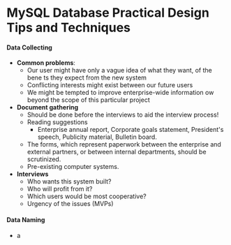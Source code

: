 # MySQL Database Practical Design Tips and Techniques

#### Data Collecting

- **Common problems**:
  - Our user might have only a vague idea of what they want, of the bene ts they expect from the new system
  - Conflicting interests might exist between our future users
  - We might be tempted to improve enterprise-wide information  ow beyond the scope of this particular project
- **Document gathering**
  - Should be done before the interviews to aid the interview process!
  - Reading suggestions
    - Enterprise annual report, Corporate goals statement, President's speech, Publicity material, Bulletin board.
  - The forms, which represent paperwork between the enterprise and external partners, or between internal departments, should be scrutinized.
  - Pre-existing computer systems.
- **Interviews**
  - Who wants this system built?
  - Who will profit from it?
  - Which users would be most cooperative?
  - Urgency of the issues (MVPs)

#### Data Naming

- a